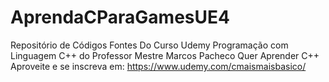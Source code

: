 # AprendaCParaGamesUE4
Repositório de Códigos Fontes Do Curso Udemy Programação com Linguagem C++ do Professor Mestre Marcos Pacheco
Quer Aprender C++ Aproveite e se inscreva em: https://www.udemy.com/cmaismaisbasico/
